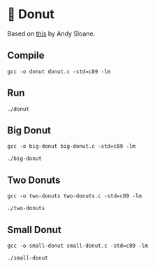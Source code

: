 # 🍩 Donut

Based on [this](https://www.a1k0n.net/2011/07/20/donut-math.html) by Andy Sloane.

## Compile

`gcc -o donut donut.c -std=c89 -lm`

## Run

`./donut`

## Big Donut

`gcc -o big-donut big-donut.c -std=c89 -lm`

`./big-donut`

## Two Donuts

`gcc -o two-donuts two-donuts.c -std=c89 -lm`

`./two-donuts`

## Small Donut

`gcc -o small-donut small-donut.c -std=c89 -lm`

`./small-donut`

